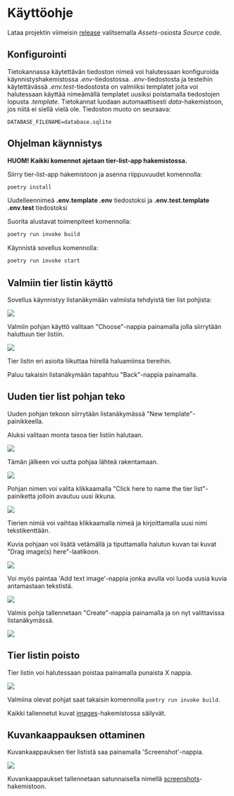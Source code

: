 # Käyttöohje

Lataa projektin viimeisin [release](https://github.com/fialco/ot-harjoitustyo/releases) valitsemalla _Assets_-osiosta _Source code_.

## Konfigurointi

Tietokannassa käytettävän tiedoston nimeä voi halutessaan konfiguroida käynnistyshakemistossa _.env_-tiedostossa. _.env_-tiedostosta ja testeihin käytettävässä _.env.test_-tiedostosta on valmiiksi templatet joita voi halutessaan käyttää nimeämällä templatet uusiksi poistamalla tiedostojen lopusta _.template_. Tietokannat luodaan automaattisesti _data_-hakemistoon, jos niitä ei siellä vielä ole. Tiedoston muoto on seuraava:

```
DATABASE_FILENAME=database.sqlite
```

## Ohjelman käynnistys

<b>HUOM! Kaikki komennot ajetaan tier-list-app hakemistossa.</b>

Siirry tier-list-app hakemistoon ja asenna riippuvuudet komennolla:

```bash
poetry install
```

Uudelleennimeä <b>.env.template .env</b> tiedostoksi ja <b>.env.test.template .env.test</b> tiedostoksi

Suorita alustavat toimenpiteet komennolla:

```bash
poetry run invoke build
```

Käynnistä sovellus komennolla:

```bash
poetry run invoke start
```

## Valmiin tier listin käyttö

Sovellus käynnistyy listanäkymään valmiista tehdyistä tier list pohjista:

![](./kuvat/kayttoohje-lista.png)

Valmiin pohjan käyttö valitaan "Choose"-nappia painamalla jolla siirrytään haluttuun tier listiin.

![](./kuvat/kayttoohje-valmis-pohja.png)

Tier listin eri asioita liikuttaa hiirellä haluamiinsa tiereihin.

Paluu takaisin listanäkymään tapahtuu "Back"-nappia painamalla.

## Uuden tier list pohjan teko

Uuden pohjan tekoon siirrytään listanäkymässä "New template"-painikkeella.

Aluksi valitaan monta tasoa tier listiin halutaan.

![](./kuvat/kayttoohje-taso-maara.png)

Tämän jälkeen voi uutta pohjaa lähteä rakentamaan.

![](./kuvat/kayttoohje-uusi-pohja.png)

Pohjan nimen voi valita klikkaamalla "Click here to name the tier list"-painiketta jolloin avautuu uusi ikkuna.

![](./kuvat/kayttoohje-pohja-nimi.png)

Tierien nimiä voi vaihtaa klikkaamalla nimeä ja kirjoittamalla uusi nimi tekstikenttään.

Kuvia pohjaan voi lisätä vetämällä ja tiputtamalla halutun kuvan tai kuvat "Drag image(s) here"-laatikoon.

![](./kuvat/kayttoohje-pohja-kuvat.png)

Voi myös paintaa 'Add text image'-nappia jonka avulla voi luoda uusia kuvia antamastaan tekstistä.

![](./kuvat/kayttoohje-teksti-kuvaksi.png)

Valmis pohja tallennetaan "Create"-nappia painamalla ja on nyt valittavissa listanäkymässä.

![](./kuvat/kayttoohje-uusi-lista.png)

## Tier listin poisto

Tier listin voi halutessaan poistaa painamalla punaista X nappia.

![](./kuvat/kayttoohje-poisto.png)

Valmiina olevat pohjat saat takaisin komennolla `poetry run invoke build`.

Kaikki tallennetut kuvat [images](../data/images/)-hakemistossa säilyvät.


## Kuvankaappauksen ottaminen

Kuvankaappauksen tier lististä saa painamalla 'Screenshot'-nappia.

![](./kuvat/kayttoohje-kuvankaappaus.png)

Kuvankaappaukset tallennetaan satunnaisella nimellä [screenshots](../data/screenshots/)-hakemistoon.